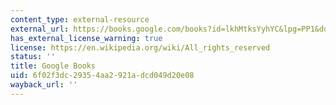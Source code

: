 ```yaml
---
content_type: external-resource
external_url: https://books.google.com/books?id=lkhMtksYyhYC&lpg=PP1&dq=desert%20solitaire%20ballantine%20books&pg=PA8#v=onepage&q&f=false
has_external_license_warning: true
license: https://en.wikipedia.org/wiki/All_rights_reserved
status: ''
title: Google Books
uid: 6f02f3dc-2935-4aa2-921a-dcd049d20e08
wayback_url: ''
---
```

